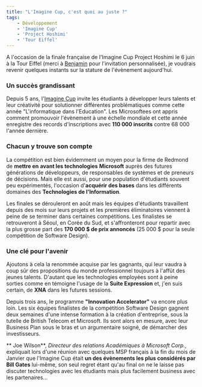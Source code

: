```yaml
---
title: "L'Imagine Cup, c'est quoi au juste ?"
tags:
    - Développement
    - 'Imagine Cup'
    - 'Project Hoshimi'
    - 'Tour Eiffel'
---
```


A l'occasion de la finale française de l'Imagine Cup Project Hoshimi le 6 juin à
la Tour Eiffel (merci à [Benjamin](http://www.benjamingauthey.com) pour
l'invitation personnalisée), je voudrais revenir quelques instants sur la
stature de l'évènement aujourd'hui.

<!-- more -->

### Un succès grandissant

Depuis 5 ans,
l'[Imagine Cup](https://www.imaginecup.com/Error/500?aspxerrorpath=/) invite les
étudiants à développer leurs talents et leur créativité pour solutionner
différentes problématiques comme cette année "L'informatique dans l'Education".
Les Microsoftees ont appris comment promouvoir l'évènement à une échelle
mondiale et cette année enregistre des records d'inscriptions avec **110 000
inscrits** contre 68 000 l'année dernière.

### Chacun y trouve son compte

La compétition est bien évidemment un moyen pour la firme de Redmond de **mettre
en** **avant les technologies** **Microsoft** auprès des futures générations de
développeurs, de responsables de systèmes et de preneurs de décisions. Mais elle
est aussi, pour une population d'étudiants souvent peu expérimentés, l'occasion
d'**acquérir des bases** dans les différents domaines des **Technologies de
l'Information**.

Les finales se dérouleront en août mais les équipes d'étudiants travaillent
depuis des mois sur leurs projets et les premières éliminatoires viennent à
peine de se terminer dans certaines compétitions. Les finalistes se retrouveront
à Séoul, en Corée du Sud, et s'affronteront pour repartir avec la plus grosse
part des **170 000 \$ de prix annoncés** (25 000 \$ pour la seule compétition de
Software Design).

### Une clé pour l'avenir

Ajoutons à cela la renommée acquise par les gagnants, qui leur vaudra à coup sûr
des propositions du monde professionnel toujours à l'affût des jeunes talents.
D'autant que les technologies employées sont à peine sorties comme en témoigne
l'usage de la **Suite Expression** et, j'en suis certain, de **XNA** dans les
futures sessions.

Depuis trois ans, le programme **"Innovation Accelerator"** va encore plus loin.
Les six équipes finalistes de la compétition Software Design gagnent deux
semaines d'une intense formation à la création d'entreprise, sous la tutelle de
British Telecom et Microsoft. Ils sont alors en mesure, avec leur Business Plan
sous le bras et un argumentaire soigné, de démarcher des investisseurs.

** Joe Wilson**, _Directeur des relations Académiques à Microsoft Corp._,
expliquait lors d'une réunion avec quelques MSP français à la fin du mois de
Janvier que l'Imagine Cup était **un des évènements les plus considérés par Bill
Gates** lui-même, son seul regret étant qu'au final on ne le laisse pas discuter
technologies avec les étudiants mais plus facilement business avec les
partenaires…
